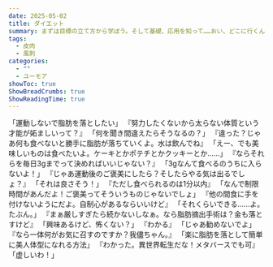 ```yaml
---
date: 2025-05-02
title: ダイエット
summary: まずは目標の立て方から学ぼう。そして基礎、応用を知って……おい、どこに行くんだ！
tags:
  - 皮肉
  - 風刺
categories:
  - ""
  - ユーモア
showToc: true
ShowBreadCrumbs: true
ShowReadingTime: true
---
```

「運動しないで脂肪を落としたい」
『努力したくないから太らない体質という才能が妬ましいって？』
「何を聞き間違えたらそうなるの？」
『違った？じゃあ何も食べないと勝手に脂肪が落ちていくよ。水は飲んでね』
「えー、でも美味しいものは食べたいよ。ケーキとかポテチとかクッキーとか……」
『ならそれらを毎日3gまでって決めればいいじゃない？』
「3gなんて食べるのうちに入らないよ！」
『じゃあ運動後のご褒美にしたら？そしたらやる気は出るでしょ？』
「それは良さそう！」
『ただし食べられるのは1分以内』
「なんで制限時間があんだよ！ご褒美ってそういうものじゃないでしょ」
『他の間食に手を付けないようにだよ。自制心があるならいいけど』
「それくらいできる……よ。たぶん。」
『まぁ厳しすぎたら続かないしなぁ。なら脂肪摘出手術は？金も落とすけど』
「興味あるけど、怖くない？」
『わかる』
「じゃあ勧めないでよ」
『なら一体何がお気に召すのですか？我儘ちゃん。』
「楽に脂肪を落として簡単に美人体型になれる方法」
『わかった。異世界転生だな！メタバースでも可』
「虚しいわ！」